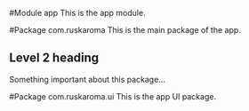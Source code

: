 #Module app
This is the app module.

#Package com.ruskaroma
This is the main package of the app.

## Level 2 heading
Something important about this package...

#Package com.ruskaroma.ui
This is the app UI package.
